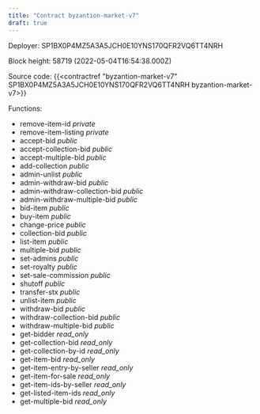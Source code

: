 ```yaml
---
title: "Contract byzantion-market-v7"
draft: true
---
```

Deployer: SP1BX0P4MZ5A3A5JCH0E10YNS170QFR2VQ6TT4NRH


 



Block height: 58719 (2022-05-04T16:54:38.000Z)

Source code: {{<contractref "byzantion-market-v7" SP1BX0P4MZ5A3A5JCH0E10YNS170QFR2VQ6TT4NRH byzantion-market-v7>}}

Functions:

* remove-item-id _private_
* remove-item-listing _private_
* accept-bid _public_
* accept-collection-bid _public_
* accept-multiple-bid _public_
* add-collection _public_
* admin-unlist _public_
* admin-withdraw-bid _public_
* admin-withdraw-collection-bid _public_
* admin-withdraw-multiple-bid _public_
* bid-item _public_
* buy-item _public_
* change-price _public_
* collection-bid _public_
* list-item _public_
* multiple-bid _public_
* set-admins _public_
* set-royalty _public_
* set-sale-commission _public_
* shutoff _public_
* transfer-stx _public_
* unlist-item _public_
* withdraw-bid _public_
* withdraw-collection-bid _public_
* withdraw-multiple-bid _public_
* get-bidder _read_only_
* get-collection-bid _read_only_
* get-collection-by-id _read_only_
* get-item-bid _read_only_
* get-item-entry-by-seller _read_only_
* get-item-for-sale _read_only_
* get-item-ids-by-seller _read_only_
* get-listed-item-ids _read_only_
* get-multiple-bid _read_only_
